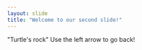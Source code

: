 ```yaml
---
layout: slide
title: "Welcome to our second slide!"
---
```

"Turtle's rock"
Use the left arrow to go back!
